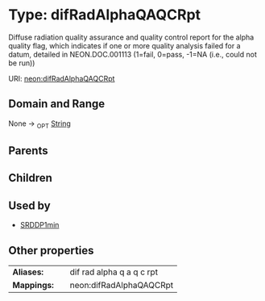 
# Type: difRadAlphaQAQCRpt


Diffuse radiation quality assurance and quality control report for the alpha quality flag, which indicates if one or more quality analysis failed for a datum, detailed in NEON.DOC.001113 (1=fail, 0=pass, -1=NA (i.e., could not be run))

URI: [neon:difRadAlphaQAQCRpt](https://data.neonscience.org/difRadAlphaQAQCRpt)


## Domain and Range

None ->  <sub>OPT</sub> [String](types/String.md)

## Parents


## Children


## Used by

 * [SRDDP1min](SRDDP1min.md)

## Other properties

|  |  |  |
| --- | --- | --- |
| **Aliases:** | | dif rad alpha q a q c rpt |
| **Mappings:** | | neon:difRadAlphaQAQCRpt |

